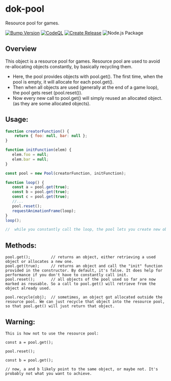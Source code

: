 # dok-pool
Resource pool for games.

[![Bump Version](https://github.com/jacklehamster/dok-pool/actions/workflows/bump-version.yml/badge.svg)](https://github.com/jacklehamster/dok-pool/actions/workflows/bump-version.yml)
[![CodeQL](https://github.com/jacklehamster/dok-pool/actions/workflows/codeql-analysis.yml/badge.svg)](https://github.com/jacklehamster/dok-pool/actions/workflows/codeql-analysis.yml)
[![Create Release](https://github.com/jacklehamster/dok-pool/actions/workflows/release.yml/badge.svg)](https://github.com/jacklehamster/dok-pool/actions/workflows/release.yml)
![Node.js Package](https://github.com/jacklehamster/dok-pool/workflows/Node.js%20Package/badge.svg)

## Overview

This object is a resource pool for games. Resource pool are used to avoid re-allocating objects constantly, by basically recycling them.

- Here, the pool provides objects with pool.get(). The first time, when the pool is empty, it will allocate for each pool.get().
- Then when all objects are used (generally at the end of a game loop), the pool gets reset (pool.reset()).
- Now every new call to pool.get() will simply reused an allocated object. (as they are some allocated objects).

## Usage:

```javascript
function creatorFunction() {
    return { foo: null, bar: null };
}

function initFunction(elem) {
   elem.foo = null;
   elem.bar = null;
}

const pool = new Pool(creatorFunction, initFunction);

function loop() {
   const a = pool.get(true);
   const b = pool.get(true);
   const c = pool.get(true);
   //...
   pool.reset();
   requestAnimationFrame(loop);
}
loop();

//  while you constantly call the loop, the pool lets you create new objects without allocating them.

```

## Methods:
```
pool.get();         // returns an object, either retrieving a used object or allocates a new one.
pool.get(true);     // returns an object and call the "init" function provided in the constructor. By default, it's false. It does help for performance if you don't have to constantly call init.
pool.reset();       // all objects of the pool used so far are now marked as reusable. So a call to pool.get() will retrieve from the object already used.

pool.recycle(obj);  // sometimes, an object got allocated outside the resource pool. We can just recycle that object into the resource pool, so that pool.get() will just return that object.

```

## Warning:
```
This is how not to use the resource pool:

const a = pool.get();

pool.reset();

const b = pool.get();

// now, a and b likely point to the same object, or maybe not. It's probably not what you want to achieve.



```


